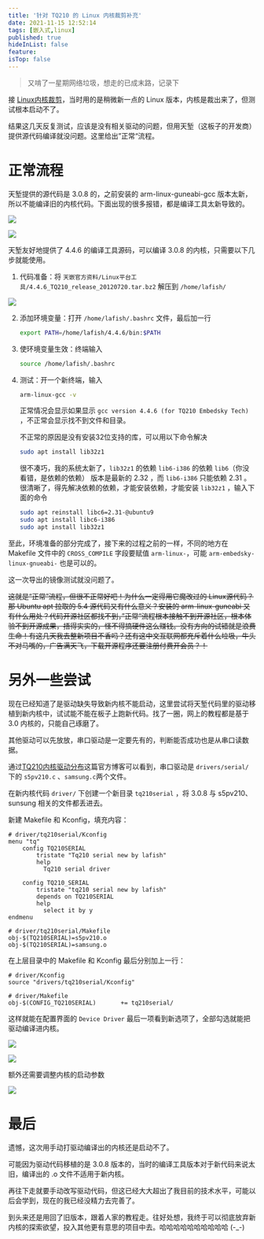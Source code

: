```yaml
---
title: '针对 TQ210 的 Linux 内核裁剪补充'
date: 2021-11-15 12:52:14
tags: [嵌入式,linux]
published: true
hideInList: false
feature: 
isTop: false
---
```

> 又啃了一星期网络垃圾，想走的已成末路，记录下

接 [Linux内核裁剪](https://lafish.fun/linux-kernel-clipping/)，当时用的是稍微新一点的 Linux 版本，内核是裁出来了，但测试根本启动不了。

结果这几天反复测试，应该是没有相关驱动的问题，但用天堑（这板子的开发商）提供源代码编译就没问题。这里给出”正常“流程。

# 正常流程

天堑提供的源代码是 3.0.8 的，之前安装的 arm-linux-guneabi-gcc 版本太新，所以不能编译旧的内核代码。下面出现的很多报错，都是编译工具太新导致的。

![](https://lafish.fun/post-images/1636951947003.png)

![](https://lafish.fun/post-images/1636951961721.png)

天堑友好地提供了 4.4.6 的编译工具源码，可以编译 3.0.8 的内核，只需要以下几步就能使用。

1. 代码准备：将 `天嵌官方资料/Linux平台工具/4.4.6_TQ210_release_20120720.tar.bz2` 解压到 `/home/lafish/` 

![](https://lafish.fun/post-images/1636951983455.png)

2. 添加环境变量：打开 `/home/lafish/.bashrc` 文件，最后加一行

   ```bash
   export PATH=/home/lafish/4.4.6/bin:$PATH
   ```

   

3. 使环境变量生效：终端输入

   ```bash
   source /home/lafish/.bashrc
   ```

   

4. 测试：开一个新终端，输入

   ```bash
   arm-linux-gcc -v
   ```

   正常情况会显示如果显示 `gcc version 4.4.6 (for TQ210 Embedsky Tech)` ，不正常会显示找不到文件和目录。

   不正常的原因是没有安装32位支持的库，可以用以下命令解决

   ```bash
   sudo apt install lib32z1
   ```

   很不凑巧，我的系统太新了，`lib32z1` 的依赖 `lib6-i386` 的依赖 `lib6`（你没看错，是依赖的依赖） 版本是最新的 2.32 ，而 `lib6-i386` 只能依赖 2.31 。很清晰了，得先解决依赖的依赖，才能安装依赖，才能安装 `lib32z1` ，输入下面的命令

   ```bash
   sudo apt reinstall libc6=2.31-@ubuntu9
   sudo apt install libc6-i386
   sudo apt install lib32z1
   ```

   

至此，环境准备的部分完成了，接下来的过程之前的一样，不同的地方在 Makefile 文件中的 `CROSS_COMPILE` 字段要赋值 `arm-linux-`，可能 `arm-embedsky-linux-gnueabi-` 也是可以的。

这一次导出的镜像测试就没问题了。

~~这就是“正常”流程，但很不正常好吧！为什么一定得用它魔改过的 Linux源代码？那 Ubuntu apt 拉取的 5.4 源代码又有什么意义？安装的 arm-linux-guneabi 又有什么用处？代码开源社区都找不到，”正常“流程根本接触不到开源社区，根本体验不到开源成果，捂得实实的，怪不得搞硬件这么赚钱。没有方向的试错就是浪费生命！有这几天我去整新项目不香吗？还有这中文互联网都充斥着什么垃圾，牛头不对马嘴的，广告满天飞，下载开源程序还要注册付费开会员？！~~

# 另外一些尝试

现在已经知道了是驱动缺失导致新内核不能启动，这里尝试将天堑代码里的驱动移植到新内核中，试试能不能在板子上跑新代码。找了一圈，网上的教程都是基于 3.0 内核的，只能自己琢磨了。

其他驱动可以先放放，串口驱动是一定要先有的，判断能否成功也是从串口读数据。

通过[TQ210内核驱动分布](http://blog.sina.com.cn/s/blog_bfd2dfb50102wf9d.html)这篇官方博客可以看到，串口驱动是 `drivers/serial/` 下的 `s5pv210.c` 、`samsung.c`两个文件。

在新内核代码 `driver/` 下创建一个新目录 `tq210serial` ，将 3.0.8 与 s5pv210、sunsung 相关的文件都丢进去。

新建 Makefile 和 Kconfig，填充内容：

```
# driver/tq210serial/Kconfig
menu "tq"
	config TQ210SERIAL
		tristate "Tq210 serial new by lafish"
		help
		  Tq210 serial driver

	config TQ210_SERIAL
		tristate "tq210 serial new by lafish"
		depends on TQ210SERIAL
		help
		  select it by y
endmenu

# driver/tq210serial/Makefile
obj-$(TQ210SERIAL)=s5pv210.o
obj-$(TQ210SERIAL)=samsung.o
```

在上层目录中的 Makefile 和 Kconfig 最后分别加上一行：

```
# driver/Kconfig
source "drivers/tq210serial/Kconfig"

# driver/Makefile
obj-$(CONFIG_TQ210SERIAL)		+= tq210serial/
```

这样就能在配置界面的 `Device Driver` 最后一项看到新选项了，全部勾选就能把驱动编译进内核。

![](https://lafish.fun/post-images/1636952013516.png)

![](https://lafish.fun/post-images/1636952017462.png)

额外还需要调整内核的启动参数

![](https://lafish.fun/post-images/1636952126790.png)

# 最后

遗憾，这次用手动打驱动编译出的内核还是启动不了。

可能因为驱动代码移植的是 3.0.8 版本的，当时的编译工具版本对于新代码来说太旧，编译出的 .o 文件不适用于新内核。

再往下走就要手动改写驱动代码，但这已经大大超出了我目前的技术水平，可能以后会学到，现在的我已经没精力去完善了。

到头来还是用回了旧版本，跟着人家的教程走。往好处想，我终于可以彻底放弃新内核的探索欲望，投入其他更有意思的项目中去。哈哈哈哈哈哈哈哈哈哈 (-_-) 



